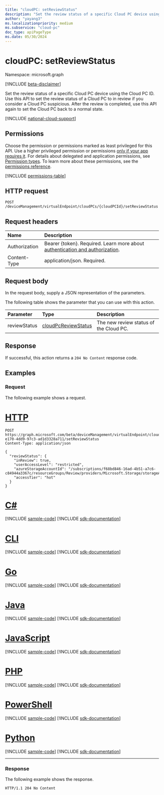 ```yaml
---
title: "cloudPC: setReviewStatus"
description: "Set the review status of a specific Cloud PC device using the Cloud PC ID."
author: "yayang3"
ms.localizationpriority: medium
ms.subservice: "cloud-pc"
doc_type: apiPageType
ms.date: 05/30/2024
---
```


# cloudPC: setReviewStatus

Namespace: microsoft.graph

[!INCLUDE [beta-disclaimer](../../includes/beta-disclaimer.md)]

Set the review status of a specific Cloud PC device using the Cloud PC ID. Use this API to set the review status of a Cloud PC to in review if you consider a Cloud PC suspicious. After the review is completed, use this API again to set the Cloud PC back to a normal state.

[!INCLUDE [national-cloud-support](../../includes/global-us.md)]

## Permissions
Choose the permission or permissions marked as least privileged for this API. Use a higher privileged permission or permissions [only if your app requires it](/graph/permissions-overview#best-practices-for-using-microsoft-graph-permissions). For details about delegated and application permissions, see [Permission types](/graph/permissions-overview#permission-types). To learn more about these permissions, see the [permissions reference](/graph/permissions-reference).

<!-- { "blockType": "permissions", "name": "cloudpc_setreviewstatus" } -->
[!INCLUDE [permissions-table](../includes/permissions/cloudpc-setreviewstatus-permissions.md)]

## HTTP request

<!-- {
  "blockType": "ignored"
}
-->

``` http
POST /deviceManagement/virtualEndpoint/cloudPCs/{cloudPCId}/setReviewStatus
```

## Request headers
|Name|Description|
|:---|:---|
|Authorization|Bearer {token}. Required. Learn more about [authentication and authorization](/graph/auth/auth-concepts).|
|Content-Type|application/json. Required.|

## Request body
In the request body, supply a JSON representation of the parameters.

The following table shows the parameter that you can use with this action.

|Parameter|Type|Description|
|:---|:---|:---|
|reviewStatus|[cloudPcReviewStatus](../resources/cloudpcreviewstatus.md)|The new review status of the Cloud PC.|

## Response

If successful, this action returns a `204 No Content` response code.

## Examples

### Request

The following example shows a request.

# [HTTP](#tab/http)
<!-- {
  "blockType": "request",
  "name": "cloudpcthis.setreviewstatus"
}
-->
``` http
POST https://graph.microsoft.com/beta/deviceManagement/virtualEndpoint/cloudPCs/b0a9cde2-e170-4dd9-97c3-ad1d3328a711/setReviewStatus
Content-Type: application/json

{
  "reviewStatus": {
    "inReview": true,
    "userAccessLevel": "restricted",
    "azureStorageAccountId": "/subscriptions/f68bd846-16ad-4b51-a7c6-c84944a3367c/resourceGroups/Review/providers/Microsoft.Storage/storageAccounts/snapshotsUnderReview",
    "accessTier": "hot"
  }
}
```

# [C#](#tab/csharp)
[!INCLUDE [sample-code](../includes/snippets/csharp/cloudpcthissetreviewstatus-csharp-snippets.md)]
[!INCLUDE [sdk-documentation](../includes/snippets/snippets-sdk-documentation-link.md)]

# [CLI](#tab/cli)
[!INCLUDE [sample-code](../includes/snippets/cli/cloudpcthissetreviewstatus-cli-snippets.md)]
[!INCLUDE [sdk-documentation](../includes/snippets/snippets-sdk-documentation-link.md)]

# [Go](#tab/go)
[!INCLUDE [sample-code](../includes/snippets/go/cloudpcthissetreviewstatus-go-snippets.md)]
[!INCLUDE [sdk-documentation](../includes/snippets/snippets-sdk-documentation-link.md)]

# [Java](#tab/java)
[!INCLUDE [sample-code](../includes/snippets/java/cloudpcthissetreviewstatus-java-snippets.md)]
[!INCLUDE [sdk-documentation](../includes/snippets/snippets-sdk-documentation-link.md)]

# [JavaScript](#tab/javascript)
[!INCLUDE [sample-code](../includes/snippets/javascript/cloudpcthissetreviewstatus-javascript-snippets.md)]
[!INCLUDE [sdk-documentation](../includes/snippets/snippets-sdk-documentation-link.md)]

# [PHP](#tab/php)
[!INCLUDE [sample-code](../includes/snippets/php/cloudpcthissetreviewstatus-php-snippets.md)]
[!INCLUDE [sdk-documentation](../includes/snippets/snippets-sdk-documentation-link.md)]

# [PowerShell](#tab/powershell)
[!INCLUDE [sample-code](../includes/snippets/powershell/cloudpcthissetreviewstatus-powershell-snippets.md)]
[!INCLUDE [sdk-documentation](../includes/snippets/snippets-sdk-documentation-link.md)]

# [Python](#tab/python)
[!INCLUDE [sample-code](../includes/snippets/python/cloudpcthissetreviewstatus-python-snippets.md)]
[!INCLUDE [sdk-documentation](../includes/snippets/snippets-sdk-documentation-link.md)]

---

### Response

The following example shows the response.

<!-- {
  "blockType": "response",
  "truncated": true
}
-->
``` http
HTTP/1.1 204 No Content
```
